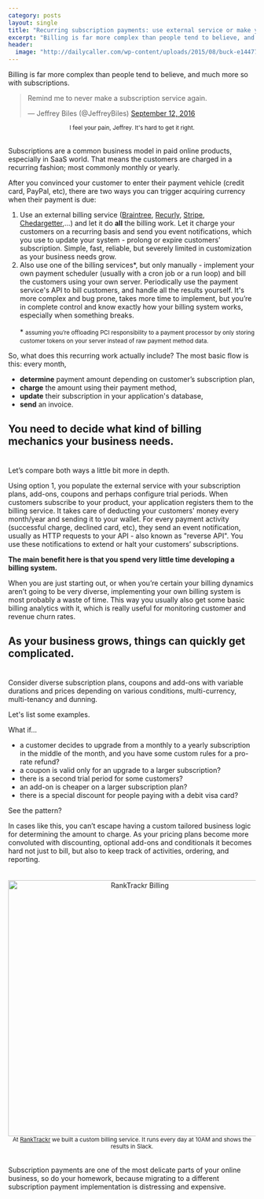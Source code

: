 ```yaml
---
category: posts
layout: single
title: "Recurring subscription payments: use external service or make your own?"
excerpt: "Billing is far more complex than people tend to believe, and much more so with subscriptions."
header:
  image: "http://dailycaller.com/wp-content/uploads/2015/08/buck-e1447773411150.png"
---
```


Billing is far more complex than people tend to believe, and much more so with subscriptions.

<blockquote class="twitter-tweet tw-align-center" data-lang="en"><p lang="en" dir="ltr">Remind me to never make a subscription service again.</p>&mdash; Jeffrey Biles (@JeffreyBiles) <a href="https://twitter.com/JeffreyBiles/status/775371558768390144">September 12, 2016</a></blockquote>
<script async src="//platform.twitter.com/widgets.js" charset="utf-8"></script>
<center><small>I feel your pain, Jeffrey. It's hard to get it right.</small></center><br>

Subscriptions are a common business model in paid online products, especially in SaaS world. That means the customers are charged in a recurring fashion; most commonly monthly or yearly.

After you convinced your customer to enter their payment vehicle (credit card, PayPal, etc), there are two ways you can trigger acquiring currency when their payment is due:

1. Use an external billing service ([Braintree](https://www.braintreegateway.com/), [Recurly](https://recurly.com/product/), [Stripe](https://stripe.com), [Chedargetter](https://cheddargetter.com/),...) and let it do **all** the billing work. Let it charge your customers on a recurring basis and send you event notifications, which you use to update your system - prolong or expire customers' subscription. Simple, fast, reliable, but severely limited in customization as your business needs grow.
2. Also use one of the billing services*, but only manually - implement your own payment scheduler (usually with a cron job or a run loop) and bill the customers using your own server. Periodically use the payment service's API to bill customers, and handle all the results yourself. It's more complex and bug prone, takes more time to implement, but you’re in complete control and know exactly how your billing system works, especially when something breaks.
<br><br><span>*</span> <small>assuming you’re offloading PCI responsibility to a payment processor by only storing customer tokens on your server instead of raw payment method data. </small>
&nbsp;

So, what does this recurring work actually include? The most basic flow is this: every month,

- **determine** payment amount depending on customer’s subscription plan,
- **charge** the amount using their payment method,
- **update** their subscription in your application's database,
- **send** an invoice.

## You need to decide what kind of billing mechanics your business needs.

<span style="margin-top: 20px; display: inline-block;">Let’s compare both ways a little bit more in depth.</span>

Using option 1, you populate the external service with your subscription plans, add-ons, coupons and perhaps configure trial periods. When customers subscribe to your product, your application registers them to the billing service. It takes care of deducting your customers' money every month/year and sending it to your wallet. For every payment activity (successful charge, declined card, etc), they send an event notification, usually as HTTP requests to your API - also known as "reverse API". You use these notifications to extend or halt your customers’ subscriptions.

**The main benefit here is that you spend very little time developing a billing system.**

When you are just starting out, or when you’re certain your billing dynamics aren’t going to be very diverse, implementing your own billing system is most probably a waste of time. This way you usually also get some basic billing analytics with it, which is really useful for monitoring customer and revenue churn rates.

## As your business grows, things can quickly get complicated.

<span style="margin-top: 20px; display: inline-block;">Consider diverse subscription plans, coupons and add-ons with variable durations and prices depending on various conditions, multi-currency, multi-tenancy and dunning.</span>

Let's list some examples.

What if...

- a customer decides to upgrade from a monthly to a yearly subscription in the middle of the month, and you have some custom rules for a pro-rate refund?
- a coupon is valid only for an upgrade to a larger subscription?
- there is a second trial period for some customers?
- an add-on is cheaper on a larger subscription plan?
- there is a special discount for people paying with a debit visa card?

See the pattern?

In cases like this, you can’t escape having a custom tailored business logic for determining the amount to charge. As your pricing plans become more convoluted with discounting, optional add-ons and conditionals it becomes hard not just to bill, but also to keep track of activities, ordering, and reporting.

<center><img src="http://i.imgur.com/cLU8h3D.png" alt="RankTrackr Billing" title="RankTrackr billing" style="width: 520px; margin-top: 20px;"></center>
<center><small>At <a href="http://ranktrackr.com">RankTrackr</a> we built a custom billing service. It runs every day at 10AM and shows the results in Slack. </small></center>

<br>
<span style="margin-top: 15px; display: block;">Subscription payments are one of the most delicate parts of your online business, so do your homework, because migrating to a different subscription payment implementation is distressing and expensive.</span>

